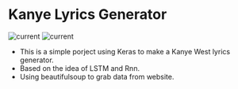 # Kanye Lyrics Generator
![current](https://img.shields.io/badge/by-keras-blue.svg)
![current](https://img.shields.io/badge/by-jupyter-orange.svg)

- This is a simple porject using Keras to make a Kanye West lyrics generator.
- Based on the idea of LSTM and Rnn.
- Using beautifulsoup to grab data from website.
